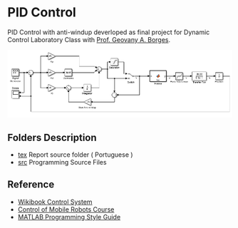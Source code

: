 # PID Control 

PID Control with anti-windup deverloped as final project for Dynamic Control Laboratory Class with [Prof. Geovany A. Borges](http://www.ene.unb.br/gaborges/publicacoes/index.htm).

![PID Image](https://raw.githubusercontent.com/akafael/pid-control-dc-motor/master/tex/img/Planta_PID.png)

## Folders Description

 - [tex](tex) Report source folder ( Portuguese )
 - [src](src) Programming Source Files

## Reference

 * [Wikibook Control System](https://en.wikibooks.org/wiki/Control_Systems)
 * [Control of Mobile Robots Course](https://www.youtube.com/watch?v=aSwCMK96NOw&list=PLp8ijpvp8iCvFDYdcXqqYU5Ibl_aOqwjr)
 * [MATLAB Programming Style Guide](https://sites.google.com/site/matlabstyleguidelines/naming-conventions/functions)
